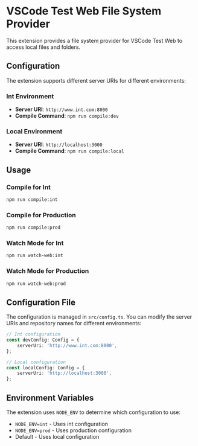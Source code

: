 # VSCode Test Web File System Provider

This extension provides a file system provider for VSCode Test Web to access local files and folders.

## Configuration

The extension supports different server URIs for different environments:

### Int Environment
- **Server URI**: `http://www.int.com:8000`
- **Compile Command**: `npm run compile:dev`

### Local Environment
- **Server URI**: `http://localhost:3000`
- **Compile Command**: `npm run compile:local`

## Usage

### Compile for Int
```bash
npm run compile:int
```

### Compile for Production
```bash
npm run compile:prod
```

### Watch Mode for Int
```bash
npm run watch-web:int
```

### Watch Mode for Production
```bash
npm run watch-web:prod
```

## Configuration File

The configuration is managed in `src/config.ts`. You can modify the server URIs and repository names for different environments:

```typescript
// Int configuration
const devConfig: Config = {
	serverUri: 'http://www.int.com:8000',
};

// Local configuration
const localConfig: Config = {
	serverUri: 'http://localhost:3000',
};
```

## Environment Variables

The extension uses `NODE_ENV` to determine which configuration to use:
- `NODE_ENV=int` - Uses int configuration
- `NODE_ENV=prod` - Uses production configuration
- Default - Uses local configuration